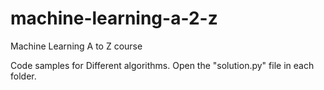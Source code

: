 # machine-learning-a-2-z
Machine Learning A to Z course

Code samples for Different algorithms. Open the "solution.py" file in each folder.
